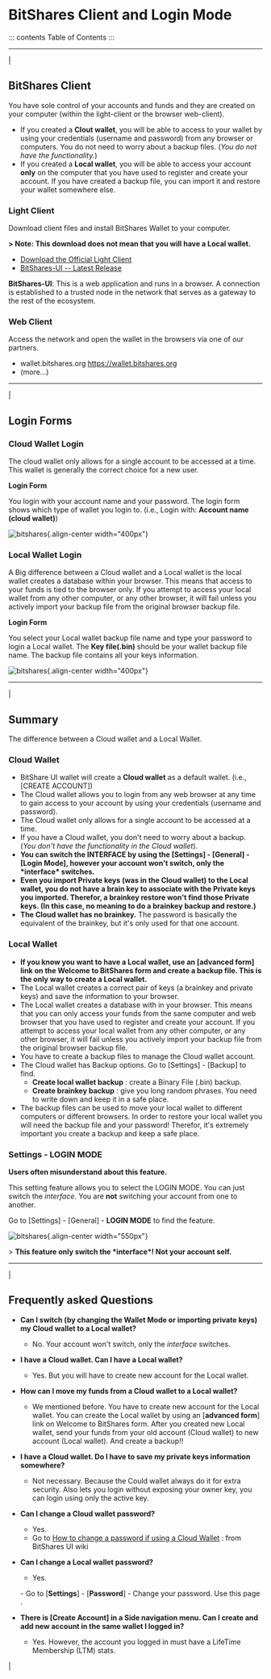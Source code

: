 # BitShares Client and Login Mode

::: contents
Table of Contents
:::

------------------------------------------------------------------------

| 

## BitShares Client

You have sole control of your accounts and funds and they are created on
your computer (within the light-client or the browser web-client).

-   If you created a **Clout wallet**, you will be able to access to
    your wallet by using your credentials (username and password) from
    any browser or computers. You do not need to worry about a backup
    files. (*You do not have the functionality.*)
-   If you created a **Local wallet**, you will be able to access your
    account **only** on the computer that you have used to register and
    create your account. If you have created a backup file, you can
    import it and restore your wallet somewhere else.

### Light Client

Download client files and install BitShares Wallet to your computer.

**\> Note: This download does not mean that you will have a Local
wallet.**

-   [Download the Official Light Client](https://bitshares.org/download)
-   [BitShares-UI -- Latest
    Release](https://github.com/bitshares/bitshares-ui/releases)

**BitShares-UI**: This is a web application and runs in a browser. A
connection is established to a trusted node in the network that serves
as a gateway to the rest of the ecosystem.

### Web Client

Access the network and open the wallet in the browsers via one of our
partners.

-   wallet.bitshares.org <https://wallet.bitshares.org>
-   (more\...)

------------------------------------------------------------------------

| 

## Login Forms

### Cloud Wallet Login

The cloud wallet only allows for a single account to be accessed at a
time. This wallet is generally the correct choice for a new user.

**Login Form**

You login with your account name and your password. The login form shows
which type of wallet you login to. (i.e., Login with: **Account name
(cloud wallet)**)

![bitshares](../images/login-cloud-wallet.png){.align-center
width="400px"}

### Local Wallet Login

A Big difference between a Cloud wallet and a Local wallet is the local
wallet creates a database within your browser. This means that access to
your funds is tied to the browser only. If you attempt to access your
local wallet from any other computer, or any other browser, it will fail
unless you actively import your backup file from the original browser
backup file.

**Login Form**

You select your Local wallet backup file name and type your password to
login a Local wallet. The **Key file(.bin)** should be your wallet
backup file name. The backup file contains all your keys information.

![bitshares](../images/login-local2.png){.align-center width="400px"}

------------------------------------------------------------------------

| 

## Summary

The difference between a Cloud wallet and a Local Wallet.

### Cloud Wallet

-   BitShare UI wallet will create a **Cloud wallet** as a default
    wallet. (i.e., \[CREATE ACCOUNT\])
-   The Cloud wallet allows you to login from any web browser at any
    time to gain access to your account by using your credentials
    (username and password).
-   The Cloud wallet only allows for a single account to be accessed at
    a time.
-   If you have a Cloud wallet, you don\'t need to worry about a backup.
    (*You don\'t have the functionality in the Cloud wallet*).
-   **You can switch the INTERFACE by using the \[Settings\] -
    \[General\] - \[Login Mode\], however your account won\'t switch,
    only the \*interface\* switches.**
-   **Even you import Private keys (was in the Cloud wallet) to the
    Local wallet, you do not have a brain key to associate with the
    Private keys you imported. Therefor, a brainkey restore won\'t find
    those Private keys. (In this case, no meaning to do a brainkey
    backup and restore.)**
-   **The Cloud wallet has no brainkey.** The password is basically the
    equivalent of the brainkey, but it\'s only used for that one
    account.

### Local Wallet

-   **If you know you want to have a Local wallet, use an \[advanced
    form\] link on the Welcome to BitShares form and create a backup
    file. This is the only way to create a Local wallet.**
-   The Local wallet creates a correct pair of keys (a brainkey and
    private keys) and save the information to your browser.
-   The Local wallet creates a database with in your browser. This means
    that you can only access your funds from the same computer and web
    browser that you have used to register and create your account. If
    you attempt to access your local wallet from any other computer, or
    any other browser, it will fail unless you actively import your
    backup file from the original browser backup file.
-   You have to create a backup files to manage the Cloud wallet
    account.
-   The Cloud wallet has Backup options. Go to \[Settings\] - \[Backup\]
    to find.
    -   **Create local wallet backup** : create a Binary File (.bin)
        backup.
    -   **Create brainkey backup** : give you long random phrases. You
        need to write down and keep it in a safe place.
-   The backup files can be used to move your local wallet to different
    computers or different browsers. In order to restore your local
    wallet you will need the backup file and your password! Therefor,
    it's extremely important you create a backup and keep a safe place.

### Settings - LOGIN MODE

**Users often misunderstand about this feature.**

This setting feature allows you to select the LOGIN MODE. You can just
switch the *interface*. You are **not** switching your account from one
to another.

Go to \[Settings\] - \[General\] - **LOGIN MODE** to find the feature.

![bitshares](../images/login-mode-set.png){.align-center width="550px"}

\> **This feature only switch the \*interface\*! Not your account
self.**

------------------------------------------------------------------------

| 

## Frequently asked Questions

-   **Can I switch (by changing the Wallet Mode or importing private
    keys) my Cloud wallet to a Local wallet?**

    -   No. Your account won\'t switch, only the *interface* switches.

-   **I have a Cloud wallet. Can I have a Local wallet?**

    -   Yes. But you will have to create new account for the Local
        wallet.

-   **How can I move my funds from a Cloud wallet to a Local wallet?**

    -   We mentioned before. You have to create new account for the
        Local wallet. You can create the Local wallet by using an
        \[**advanced form**\] link on Welcome to BitShares form. After
        you created new Local wallet, send your funds from your old
        account (Cloud wallet) to new account (Local wallet). And create
        a backup!!

-   **I have a Cloud wallet. Do I have to save my private keys
    information somewhere?**

    -   Not necessary. Because the Could wallet always do it for extra
        security. Also lets you login without exposing your owner key,
        you can login using only the active key.

-   **Can I change a Cloud wallet password?**

    -   Yes.
    -   Go to [How to change a password if using a Cloud
        Wallet](https://github.com/bitshares/bitshares-ui/wiki/Cloud-Wallet-Login-and-changing-password)
        : from BitShares UI wiki

-   **Can I change a Local wallet password?**

    -   Yes.

    \- Go to \[**Settings**\] - \[**Password**\] - Change your password.
    Use this page .

-   **There is \[Create Account\] in a Side navigation menu. Can I
    create and add new account in the same wallet I logged in?**

    -   Yes. However, the account you logged in must have a LifeTime
        Membership (LTM) stats.

| 
